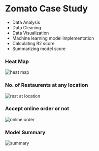 # Zomato Case Study

* Data Analysis
* Data Cleaning
* Data Visualization
* Machine learning model implementation
* Calculating R2 score
* Summarizing model score

### Heat Map
![heat map](https://user-images.githubusercontent.com/58501537/140042673-852f135f-0808-49cc-aaa7-336540969950.png)

### No. of Restaurents at any location
![rest at location](https://user-images.githubusercontent.com/58501537/140042768-c85797ee-7fe6-4c10-8d41-cb21f55b5065.png)

### Accept online order or not
![online order](https://user-images.githubusercontent.com/58501537/140042820-3ac81852-bec9-4cc4-b461-4a9c0bd7cdcd.png)

### Model Summary
![summary](https://user-images.githubusercontent.com/58501537/140042954-6c061c3f-b57c-4fc4-9aae-4cbc0388d586.PNG)
